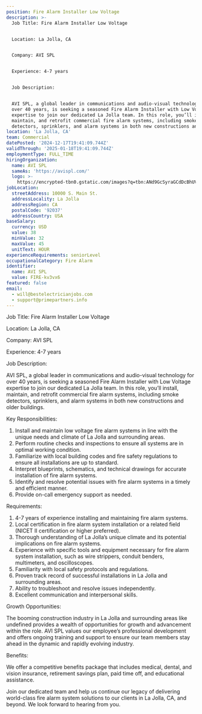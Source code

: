 ```yaml
---
position: Fire Alarm Installer Low Voltage
description: >-
  Job Title: Fire Alarm Installer Low Voltage


  Location: La Jolla, CA


  Company: AVI SPL


  Experience: 4-7 years


  Job Description:


  AVI SPL, a global leader in communications and audio-visual technology for
  over 40 years, is seeking a seasoned Fire Alarm Installer with Low Voltage
  expertise to join our dedicated La Jolla team. In this role, you’ll install,
  maintain, and retrofit commercial fire alarm systems, including smoke
  detectors, sprinklers, and alarm systems in both new constructions and olde...
location: 'La Jolla, CA'
team: Commercial
datePosted: '2024-12-17T19:41:09.744Z'
validThrough: '2025-01-18T19:41:09.744Z'
employmentType: FULL_TIME
hiringOrganization:
  name: AVI SPL
  sameAs: 'https://avispl.com/'
  logo: >-
    https://encrypted-tbn0.gstatic.com/images?q=tbn:ANd9GcSyraGCdDcBhUVCLjb9MI2McsVysMD7wjYlIQ&s
jobLocation:
  streetAddress: 10000 S. Main St.
  addressLocality: La Jolla
  addressRegion: CA
  postalCode: '92037'
  addressCountry: USA
baseSalary:
  currency: USD
  value: 38
  minValue: 32
  maxValue: 45
  unitText: HOUR
experienceRequirements: seniorLevel
occupationalCategory: Fire Alarm
identifier:
  name: AVI SPL
  value: FIRE-kv3vx6
featured: false
email:
  - will@bestelectricianjobs.com
  - support@primepartners.info
---
```




Job Title: Fire Alarm Installer Low Voltage

Location: La Jolla, CA

Company: AVI SPL

Experience: 4-7 years

Job Description:

AVI SPL, a global leader in communications and audio-visual technology for over 40 years, is seeking a seasoned Fire Alarm Installer with Low Voltage expertise to join our dedicated La Jolla team. In this role, you’ll install, maintain, and retrofit commercial fire alarm systems, including smoke detectors, sprinklers, and alarm systems in both new constructions and older buildings.

Key Responsibilities:

1. Install and maintain low voltage fire alarm systems in line with the unique needs and climate of La Jolla and surrounding areas.
2. Perform routine checks and inspections to ensure all systems are in optimal working condition.
3. Familiarize with local building codes and fire safety regulations to ensure all installations are up to standard.
4. Interpret blueprints, schematics, and technical drawings for accurate installation of fire alarm systems.
5. Identify and resolve potential issues with fire alarm systems in a timely and efficient manner.
6. Provide on-call emergency support as needed.

Requirements:

1. 4-7 years of experience installing and maintaining fire alarm systems.
2. Local certification in fire alarm system installation or a related field (NICET II certification or higher preferred).
3. Thorough understanding of La Jolla’s unique climate and its potential implications on fire alarm systems.
4. Experience with specific tools and equipment necessary for fire alarm system installation, such as wire strippers, conduit benders, multimeters, and oscilloscopes.
5. Familiarity with local safety protocols and regulations.
6. Proven track record of successful installations in La Jolla and surrounding areas.
7. Ability to troubleshoot and resolve issues independently.
8. Excellent communication and interpersonal skills.

Growth Opportunities:

The booming construction industry in La Jolla and surrounding areas like undefined provides a wealth of opportunities for growth and advancement within the role. AVI SPL values our employee’s professional development and offers ongoing training and support to ensure our team members stay ahead in the dynamic and rapidly evolving industry.

Benefits:

We offer a competitive benefits package that includes medical, dental, and vision insurance, retirement savings plan, paid time off, and educational assistance.

Join our dedicated team and help us continue our legacy of delivering world-class fire alarm system solutions to our clients in La Jolla, CA, and beyond. We look forward to hearing from you.
